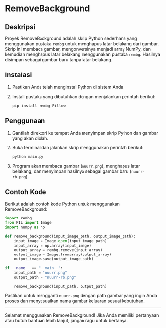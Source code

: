 # RemoveBackground

## Deskripsi
Proyek RemoveBackground adalah skrip Python sederhana yang menggunakan pustaka `rembg` untuk menghapus latar belakang dari gambar. Skrip ini membaca gambar, mengonversinya menjadi array NumPy, dan kemudian menghapus latar belakang menggunakan pustaka `rembg`. Hasilnya disimpan sebagai gambar baru tanpa latar belakang.

## Instalasi
1. Pastikan Anda telah menginstal Python di sistem Anda.
2. Install pustaka yang dibutuhkan dengan menjalankan perintah berikut:

   ```bash
   pip install rembg Pillow
   ```

## Penggunaan
1. Gantilah direktori ke tempat Anda menyimpan skrip Python dan gambar yang akan diolah.
2. Buka terminal dan jalankan skrip menggunakan perintah berikut:

   ```bash
   python main.py
   ```

3. Program akan membaca gambar (`nuurr.png`), menghapus latar belakang, dan menyimpan hasilnya sebagai gambar baru (`nuurr-rb.png`).

## Contoh Kode
Berikut adalah contoh kode Python untuk menggunakan RemoveBackground:

```python
import rembg
from PIL import Image
import numpy as np

def remove_background(input_image_path, output_image_path):
    input_image = Image.open(input_image_path)
    input_array = np.array(input_image)
    output_array = rembg.remove(input_array)
    output_image = Image.fromarray(output_array)
    output_image.save(output_image_path)

if __name__ == "__main__":
    input_path = "nuurr.png"
    output_path = "nuurr-rb.png"

    remove_background(input_path, output_path)
```

Pastikan untuk mengganti `nuurr.png` dengan path gambar yang ingin Anda proses dan menyesuaikan nama gambar keluaran sesuai kebutuhan.

---

Selamat menggunakan RemoveBackground! Jika Anda memiliki pertanyaan atau butuh bantuan lebih lanjut, jangan ragu untuk bertanya.